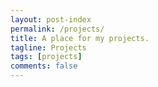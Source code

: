 ```yaml
---
layout: post-index
permalink: /projects/
title: A place for my projects. 
tagline: Projects
tags: [projects]
comments: false
---
```



